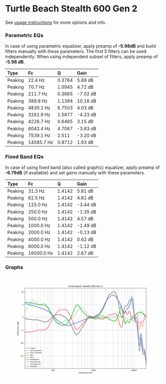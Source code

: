 # Turtle Beach Stealth 600 Gen 2
See [usage instructions](https://github.com/jaakkopasanen/AutoEq#usage) for more options and info.

### Parametric EQs
In case of using parametric equalizer, apply preamp of **-5.98dB** and build filters manually
with these parameters. The first 5 filters can be used independently.
When using independent subset of filters, apply preamp of **-5.98 dB**.

| Type    | Fc         |      Q | Gain     |
|:--------|:-----------|:-------|:---------|
| Peaking | 22.4 Hz    | 0.3764 | 5.88 dB  |
| Peaking | 70.7 Hz    | 1.0945 | 4.72 dB  |
| Peaking | 211.7 Hz   | 0.3665 | -7.02 dB |
| Peaking | 389.8 Hz   | 1.1394 | 10.16 dB |
| Peaking | 4830.1 Hz  | 6.7503 | 4.03 dB  |
| Peaking | 3261.9 Hz  | 1.5677 | -4.23 dB |
| Peaking | 4226.7 Hz  | 0.6465 | 3.15 dB  |
| Peaking | 6043.4 Hz  | 4.7067 | -3.63 dB |
| Peaking | 7539.1 Hz  | 2.511  | -3.20 dB |
| Peaking | 14585.7 Hz | 0.8712 | 1.93 dB  |

### Fixed Band EQs
In case of using fixed band (also called graphic) equalizer, apply preamp of **-6.79dB**
(if available) and set gains manually with these parameters.

| Type    | Fc         |      Q | Gain     |
|:--------|:-----------|:-------|:---------|
| Peaking | 31.3 Hz    | 1.4142 | 5.81 dB  |
| Peaking | 62.5 Hz    | 1.4142 | 4.81 dB  |
| Peaking | 125.0 Hz   | 1.4142 | -3.44 dB |
| Peaking | 250.0 Hz   | 1.4142 | -1.35 dB |
| Peaking | 500.0 Hz   | 1.4142 | 4.57 dB  |
| Peaking | 1000.0 Hz  | 1.4142 | -1.49 dB |
| Peaking | 2000.0 Hz  | 1.4142 | -0.13 dB |
| Peaking | 4000.0 Hz  | 1.4142 | 0.62 dB  |
| Peaking | 8000.0 Hz  | 1.4142 | -1.12 dB |
| Peaking | 16000.0 Hz | 1.4142 | 2.67 dB  |

### Graphs
![](./Turtle%20Beach%20Stealth%20600%20Gen%202.png)